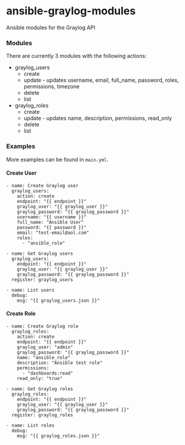 # ansible-graylog-modules
Ansible modules for the Graylog API

### Modules

There are currently 3 modules with the following actions:

* graylog_users
  * create
  * update - updates username, email, full_name, password, roles, permissions, timezone
  * delete
  * list
* graylog_roles
  * create
  * update - updates name, description, permissions, read_only
  * delete
  * list

### Examples

More examples can be found in `main.yml`.

#### Create User

```
- name: Create Graylog user
  graylog_users:
    action: create
    endpoint: "{{ endpoint }}"
    graylog_user: "{{ graylog_user }}"
    graylog_password: "{{ graylog_password }}"
    username: "{{ username }}"
    full_name: "Ansible User"
    password: "{{ password }}"
    email: "test-email@aol.com"
    roles:
      - "ansible_role"

- name: Get Graylog users
  graylog_users:
    endpoint: "{{ endpoint }}"
    graylog_user: "{{ graylog_user }}"
    graylog_password: "{{ graylog_password }}"
  register: graylog_users

- name: List users
  debug:
    msg: "{{ graylog_users.json }}"
```

#### Create Role

```
- name: Create Graylog role
  graylog_roles:
    action: create
    endpoint: "{{ endpoint }}"
    graylog_user: "admin"
    graylog_password: "{{ graylog_password }}"
    name: "ansible_role"
    description: "Ansible test role"
    permissions:
      - "dashboards:read"
    read_only: "true"

- name: Get Graylog roles
  graylog_roles:
    endpoint: "{{ endpoint }}"
    graylog_user: "{{ graylog_user }}"
    graylog_password: "{{ graylog_password }}"
  register: graylog_roles

- name: List roles
  debug:
    msg: "{{ graylog_roles.json }}"    
```
